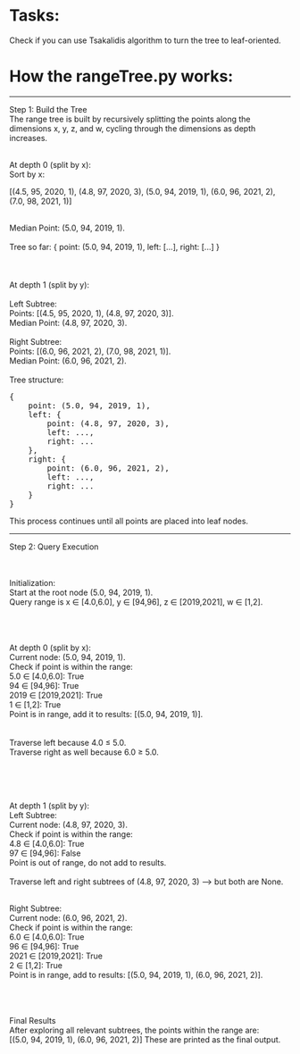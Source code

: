 # Tasks:  <br>

Check if you can use Tsakalidis algorithm to turn the tree to leaf-oriented.


# How the rangeTree.py works: <br>
----------------------------------------------------------------------------------------------------------------------------
Step 1: Build the Tree  <br>
The range tree is built by recursively splitting the points along the dimensions 
x, y, z, and w, cycling through the dimensions as depth increases.
<br>
<br>

At depth 0 (split by x):
<br>
Sort by x:

[(4.5, 95, 2020, 1),
(4.8, 97, 2020, 3),
(5.0, 94, 2019, 1),
(6.0, 96, 2021, 2),
(7.0, 98, 2021, 1)]

<br>
Median Point: (5.0, 94, 2019, 1).
<br>
<br>
Tree so far:
{
    point: (5.0, 94, 2019, 1),
    left: [...],
    right: [...]
}

<br>
<br>
<br>
<br>
At depth 1 (split by y): <br>
<br>
Left Subtree: <br>
Points: [(4.5, 95, 2020, 1), (4.8, 97, 2020, 3)].   <br>
Median Point: (4.8, 97, 2020, 3).                   <br>
<br>
Right Subtree: <br>
Points: [(6.0, 96, 2021, 2), (7.0, 98, 2021, 1)].   <br>
Median Point: (6.0, 96, 2021, 2).                   <br>
  
<br>
Tree structure:
<pre>
{
	point: (5.0, 94, 2019, 1),
	left: {
		point: (4.8, 97, 2020, 3),
		left: ...,
		right: ...
	},
	right: {
		point: (6.0, 96, 2021, 2),
		left: ...,
		right: ...
	}
}
</pre>



This process continues until all points are placed into leaf nodes.

---------------------------------------------------------------------------------------------------------------------------------------------------


Step 2: Query Execution <br>
<br>
<br>

Initialization: <br>
Start at the root node (5.0, 94, 2019, 1). <br>
Query range is x ∈ [4.0,6.0], y ∈ [94,96], z ∈ [2019,2021], w ∈ [1,2].   <br>

<br><br> <br>
At depth 0 (split by x):
<br>
Current node: (5.0, 94, 2019, 1).
<br>
Check if point is within the range:
<br>
5.0 ∈ [4.0,6.0]:    True      <br>
94 ∈ [94,96]:       True      <br>
2019 ∈ [2019,2021]: True      <br>
1 ∈ [1,2]:          True      <br>
Point is in range, add it to results: [(5.0, 94, 2019, 1)].    <br>
 <br> <br>
Traverse left because 4.0 ≤ 5.0.    <br>
Traverse right as well because 6.0 ≥ 5.0.

 <br> <br> <br>

At depth 1 (split by y):
 <br>
Left Subtree: <br>
Current node: (4.8, 97, 2020, 3). <br>
Check if point is within the range: <br>
4.8 ∈ [4.0,6.0]: True    <br>
97 ∈ [94,96]:    False    <br>
Point is out of range, do not add to results.  <br>
 <br>
Traverse left and right subtrees of (4.8, 97, 2020, 3) --> but both are None.
 <br> <br>

Right Subtree: <br>
Current node: (6.0, 96, 2021, 2).     <br>
Check if point is within the range:    <br>
6.0 ∈ [4.0,6.0]:    True       <br>
96 ∈ [94,96]:     True       <br>
2021 ∈ [2019,2021]: True       <br>
2 ∈ [1,2]:        True       <br>
Point is in range, add to results: [(5.0, 94, 2019, 1), (6.0, 96, 2021, 2)].     <br>
 <br> <br> <br>

Final Results  <br>
After exploring all relevant subtrees, the points within the range are:  <br>
[(5.0, 94, 2019, 1), (6.0, 96, 2021, 2)]       These are printed as the final output. <br>

